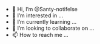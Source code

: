 - 👋 Hi, I’m @Santy-notifelse
- 👀 I’m interested in ...
- 🌱 I’m currently learning ...
- 💞️ I’m looking to collaborate on ...
- 📫 How to reach me ...

<!---
Santy-notifelse/Santy-notifelse is a ✨ special ✨ repository because its `README.md` (this file) appears on your GitHub profile.
You can click the Preview link to take a look at your changes.
--->
